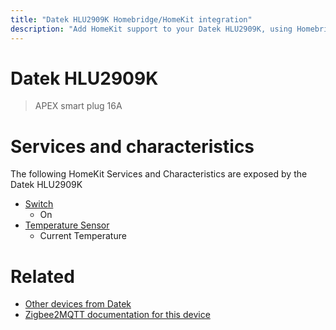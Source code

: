 ```yaml
---
title: "Datek HLU2909K Homebridge/HomeKit integration"
description: "Add HomeKit support to your Datek HLU2909K, using Homebridge, Zigbee2MQTT and homebridge-z2m."
---
```

<!---
This file has been GENERATED using src/docgen/docgen.ts
DO NOT EDIT THIS FILE MANUALLY!
-->
# Datek HLU2909K
> APEX smart plug 16A


# Services and characteristics
The following HomeKit Services and Characteristics are exposed by
the Datek HLU2909K

* [Switch](../../switch.md)
  * On
* [Temperature Sensor](../../sensors.md)
  * Current Temperature


# Related
* [Other devices from Datek](../index.md#datek)
* [Zigbee2MQTT documentation for this device](https://www.zigbee2mqtt.io/devices/HLU2909K.html)